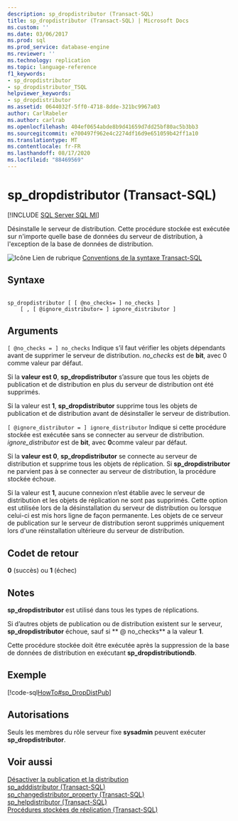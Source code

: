 ```yaml
---
description: sp_dropdistributor (Transact-SQL)
title: sp_dropdistributor (Transact-SQL) | Microsoft Docs
ms.custom: ''
ms.date: 03/06/2017
ms.prod: sql
ms.prod_service: database-engine
ms.reviewer: ''
ms.technology: replication
ms.topic: language-reference
f1_keywords:
- sp_dropdistributor
- sp_dropdistributor_TSQL
helpviewer_keywords:
- sp_dropdistributor
ms.assetid: 0644032f-5ff0-4718-8dde-321bc9967a03
author: CarlRabeler
ms.author: carlrab
ms.openlocfilehash: 404ef0654abde8b9d41659d7dd25bf80ac5b3bb3
ms.sourcegitcommit: e700497f962e4c2274df16d9e651059b42ff1a10
ms.translationtype: MT
ms.contentlocale: fr-FR
ms.lasthandoff: 08/17/2020
ms.locfileid: "88469569"
---
```

# <a name="sp_dropdistributor-transact-sql"></a>sp_dropdistributor (Transact-SQL)
[!INCLUDE [SQL Server SQL MI](../../includes/applies-to-version/sql-asdbmi.md)]

  Désinstalle le serveur de distribution. Cette procédure stockée est exécutée sur n'importe quelle base de données du serveur de distribution, à l'exception de la base de données de distribution.  
  
 ![Icône Lien de rubrique](../../database-engine/configure-windows/media/topic-link.gif "Icône du lien de rubrique") [Conventions de la syntaxe Transact-SQL](../../t-sql/language-elements/transact-sql-syntax-conventions-transact-sql.md)  
  
## <a name="syntax"></a>Syntaxe  
  
```  
  
sp_dropdistributor [ [ @no_checks= ] no_checks ]   
    [ , [ @ignore_distributor= ] ignore_distributor ]  
```  
  
## <a name="arguments"></a>Arguments  
`[ @no_checks = ] no_checks` Indique s’il faut vérifier les objets dépendants avant de supprimer le serveur de distribution. *no_checks* est de **bit**, avec 0 comme valeur par défaut.  
  
 Si la **valeur est 0**, **sp_dropdistributor** s’assure que tous les objets de publication et de distribution en plus du serveur de distribution ont été supprimés.  
  
 Si la valeur est **1**, **sp_dropdistributor** supprime tous les objets de publication et de distribution avant de désinstaller le serveur de distribution.  
  
`[ @ignore_distributor = ] ignore_distributor` Indique si cette procédure stockée est exécutée sans se connecter au serveur de distribution. *ignore_distributor* est de **bit**, avec **0**comme valeur par défaut.  
  
 Si la **valeur est 0**, **sp_dropdistributor** se connecte au serveur de distribution et supprime tous les objets de réplication. Si **sp_dropdistributor** ne parvient pas à se connecter au serveur de distribution, la procédure stockée échoue.  
  
 Si la valeur est **1**, aucune connexion n’est établie avec le serveur de distribution et les objets de réplication ne sont pas supprimés. Cette option est utilisée lors de la désinstallation du serveur de distribution ou lorsque celui-ci est mis hors ligne de façon permanente. Les objets de ce serveur de publication sur le serveur de distribution seront supprimés uniquement lors d'une réinstallation ultérieure du serveur de distribution.  
  
## <a name="return-code-values"></a>Codet de retour  
 **0** (succès) ou **1** (échec)  
  
## <a name="remarks"></a>Notes  
 **sp_dropdistributor** est utilisé dans tous les types de réplications.  
  
 Si d’autres objets de publication ou de distribution existent sur le serveur, **sp_dropdistributor** échoue, sauf si ** \@ no_checks** a la valeur **1**.  
  
 Cette procédure stockée doit être exécutée après la suppression de la base de données de distribution en exécutant **sp_dropdistributiondb**.  
  
## <a name="example"></a>Exemple  
 [!code-sql[HowTo#sp_DropDistPub](../../relational-databases/replication/codesnippet/tsql/sp-dropdistributor-trans_1.sql)]  
  
## <a name="permissions"></a>Autorisations  
 Seuls les membres du rôle serveur fixe **sysadmin** peuvent exécuter **sp_dropdistributor**.  
  
## <a name="see-also"></a>Voir aussi  
 [Désactiver la publication et la distribution](../../relational-databases/replication/disable-publishing-and-distribution.md)   
 [sp_adddistributor &#40;Transact-SQL&#41;](../../relational-databases/system-stored-procedures/sp-adddistributor-transact-sql.md)   
 [sp_changedistributor_property &#40;Transact-SQL&#41;](../../relational-databases/system-stored-procedures/sp-changedistributor-property-transact-sql.md)   
 [sp_helpdistributor &#40;Transact-SQL&#41;](../../relational-databases/system-stored-procedures/sp-helpdistributor-transact-sql.md)   
 [Procédures stockées de réplication &#40;Transact-SQL&#41;](../../relational-databases/system-stored-procedures/replication-stored-procedures-transact-sql.md)  
  
  
